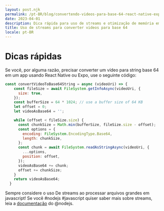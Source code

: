 ```yaml
---
layout: post.njk
permalink: /pt-BR/blog/convertendo-videos-para-base-64-react-native-expo.html
date: 2023-04-01
description: Dica rápida para uso de streams e otimização de memória em React Native
title: Uso de streams para converter videos para base 64
locale: pt-BR
---
```



# Dicas rápidas

Se você, por alguma razão, precisar converter um vídeo para string base 64 em um app usando React Native ou Expo, use o seguinte código:

```javascript
const convertVideoToBase64String = async (videoUri) => {
    const fileSize = await FileSystem.getInfoAsync(videoUri, {
      size: true,
    });
    const bufferSize = 64 * 1024; // use a buffer size of 64 KB
    let offset = 0;
    let videoAsBase64 = '';

    while (offset < fileSize.size) {
      const chunkSize = Math.min(bufferSize, fileSize.size - offset);
      const options = {
        encoding: FileSystem.EncodingType.Base64,
        length: chunkSize,
      };
      const chunk = await FileSystem.readAsStringAsync(videoUri, {
        ...options,
        position: offset,
      });
      videoAsBase64 += chunk;
      offset += chunkSize;
    }
    return videoAsBase64;
  }
```

  Sempre considere o uso De streams ao processar arquivos grandes em javascript! Se você #nodejs #javascript quiser saber mais sobre streams, leia a [documentação](https://nodejs.org/dist/latest-v18.x/docs/api/stream.html) do @nodejs.